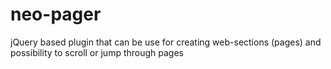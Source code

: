 # neo-pager
jQuery based plugin that can be use for creating web-sections (pages) and possibility to scroll or jump through pages
